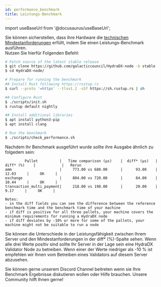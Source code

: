 ```yaml
---
id: performance_benchmark
title: Leistungs-Benchmark
---
```


import useBaseUrl from '@docusaurus/useBaseUrl';

Sie können sicherstellen, dass ihre Hardware die [technischen Mindestanforderungen](/collator_setup#technical-specifications) erfüllt, indem Sie einen Leistungs-Benchmark ausführen.  
Nutzen Sie hierfür Folgenden Befehl:

```bash
# Fetch source of the latest stable release
$ git clone https://github.com/galacticcouncil/HydraDX-node -b stable
$ cd HydraDX-node/

# Prepare for running the benchmark
## Install Rust following https://rustup.rs
$ curl --proto '=https' --tlsv1.2 -sSf https://sh.rustup.rs | sh

## Configure Rust
$ ./scripts/init.sh
$ rustup default nightly

## Install additional libraries
$ apt install python3-pip
$ apt install clang

# Run the benchmark
$ ./scripts/check_performance.sh
```

Nachdem Ihr Benchmark ausgeführt wurde sollte ihre Ausgabe ähnlich zu folgedem sein:

```
         Pallet          |   Time comparison (µs)    |  diff* (µs)   |   diff* (%)    |            |   Rerun
amm                      |     773.00 vs 680.00      |      93.00    |      12.03     |     OK     |
exchange                 |     804.00 vs 720.00      |      84.00    |      10.44     |     OK     |
transaction_multi_payment|     218.00 vs 198.00      |      20.00    |       9.17     |     OK     |

Notes:
- in the diff fields you can see the difference between the reference benchmark time and the benchmark time of your machine
- if diff is positive for all three pallets, your machine covers the minimum requirements for running a HydraDX node
- if diff deviates by -10% or more for some of the pallets, your machine might not be suitable to run a node
```

Sie können die Unterschiede in der Leistungsfähigkeit zwischen Ihrem Server und den Mindestanforderungen in der diff* (%)-Spalte sehen.
Wenn alle drei Werte positiv sind sollte Ihr Server in der Lage sein eine HydraDX Validator Node zu betreiben. 
Wenn einer der Werte niedriger als -10 % ist empfehlen wir Ihnen vom Betreiben eines Validators auf diesem Server abzusehen.

Sie können gerne unserem Discord Channel beitreten wenn sie Ihre Benchmark Ergebnisse diskutieren wollen oder Hilfe brauchen. Unsere Community hilft Ihnen gerne!